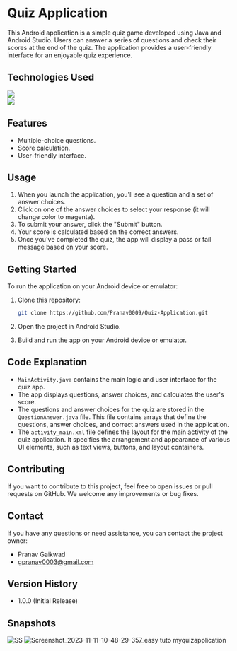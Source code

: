 # Quiz Application


This Android application is a simple quiz game developed using Java and Android Studio. Users can answer a series of questions and check their scores at the end of the quiz. The application provides a user-friendly interface for an enjoyable quiz experience.


## **Technologies Used**

<a href="https://www.java.com/download/ie_manual.jsp">
    <img src="https://img.icons8.com/?size=48&id=13679&format=png"></a>
<br>

<a href="https://developer.android.com/studio">
    <img src="https://img.icons8.com/?size=48&id=04OFrkjznvcd&format=png"></a>
<br>

  
## Features

- Multiple-choice questions.
- Score calculation.
- User-friendly interface.

## Usage

1. When you launch the application, you'll see a question and a set of answer choices.
2. Click on one of the answer choices to select your response (it will change color to magenta).
3. To submit your answer, click the "Submit" button.
4. Your score is calculated based on the correct answers.
5. Once you've completed the quiz, the app will display a pass or fail message based on your score.

## Getting Started

To run the application on your Android device or emulator:

1. Clone this repository:
   ```bash
   git clone https://github.com/Pranav0009/Quiz-Application.git


2. Open the project in Android Studio.

3. Build and run the app on your Android device or emulator.

## Code Explanation

- `MainActivity.java` contains the main logic and user interface for the quiz app.
- The app displays questions, answer choices, and calculates the user's score.
- The questions and answer choices for the quiz are stored in the `QuestionAnswer.java` file. This file contains arrays that define the questions, answer choices, and correct answers used in the application.
- The `activity_main.xml` file defines the layout for the main activity of the quiz application. It specifies the arrangement and appearance of various UI elements, such as text views, buttons, and layout containers.

## Contributing

If you want to contribute to this project, feel free to open issues or pull requests on GitHub. We welcome any improvements or bug fixes.


## Contact

If you have any questions or need assistance, you can contact the project owner:

- Pranav Gaikwad
- gpranav0003@gmail.com


## Version History

- 1.0.0 (Initial Release)


## Snapshots

![SS](https://github.com/Pranav0009/Quiz-Application/assets/93175823/c68c7c99-972f-4d18-bc16-5aaa514bf9f9)
![Screenshot_2023-11-11-10-48-29-357_easy tuto myquizapplication](https://github.com/Pranav0009/Quiz-Application/assets/93175823/eb0b68c4-b300-4c88-b38f-992639ad9e0d)

